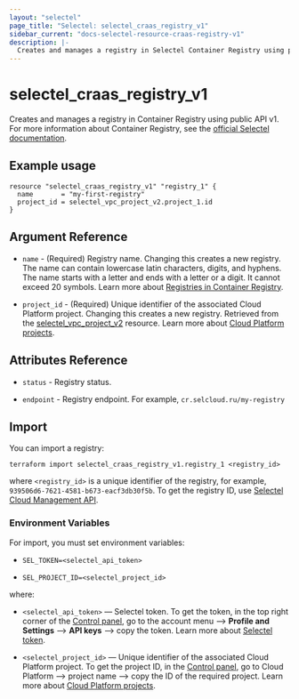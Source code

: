 ```yaml
---
layout: "selectel"
page_title: "Selectel: selectel_craas_registry_v1"
sidebar_current: "docs-selectel-resource-craas-registry-v1"
description: |-
  Creates and manages a registry in Selectel Container Registry using public API v1.
---
```


# selectel\_craas\_registry\_v1

Creates and manages a registry in Container Registry using public API v1. For more information about Container Registry, see the [official Selectel documentation](https://docs.selectel.ru/cloud/craas/).

## Example usage

```hcl
resource "selectel_craas_registry_v1" "registry_1" {
  name       = "my-first-registry"
  project_id = selectel_vpc_project_v2.project_1.id
}
```

## Argument Reference

* `name` - (Required) Registry name. Changing this creates a new registry. The name can contain lowercase latin characters, digits, and hyphens. The name starts with a letter and ends with a letter or a digit. It cannot exceed 20 symbols. Learn more about [Registries in Container Registry](https://docs.selectel.ru/cloud/craas/registry/).

* `project_id` - (Required) Unique identifier of the associated Cloud Platform project. Changing this creates a new registry. Retrieved from the [selectel_vpc_project_v2](https://registry.terraform.io/providers/selectel/selectel/latest/docs/resources/vpc_project_v2) resource. Learn more about [Cloud Platform projects](https://docs.selectel.ru/cloud/servers/about/projects/).

## Attributes Reference

* `status` - Registry status.

* `endpoint` - Registry endpoint. For example, `cr.selcloud.ru/my-registry`

## Import

You can import a registry:

```shell
terraform import selectel_craas_registry_v1.registry_1 <registry_id>
```

where `<registry_id>` is a unique identifier of the registry, for example, `939506d6-7621-4581-b673-eacf3db30f5b`. To get the registry ID, use [Selectel Cloud Management API](https://developers.selectel.ru/docs/selectel-cloud-platform/craas_api/).

### Environment Variables

For import, you must set environment variables:

* `SEL_TOKEN=<selectel_api_token>`

* `SEL_PROJECT_ID=<selectel_project_id>`

where:

* `<selectel_api_token>` — Selectel token. To get the token, in the top right corner of the [Control panel](https://my.selectel.ru/profile/apikeys), go to the account menu ⟶ **Profile and Settings** ⟶   **API keys**  ⟶ copy the token. Learn more about [Selectel token](https://developers.selectel.ru/docs/control-panel/authorization/#получить-токен-selectel).

* `<selectel_project_id>` — Unique identifier of the associated Cloud Platform project. To get the project ID, in the [Control panel](https://my.selectel.ru/vpc/), go to Cloud Platform ⟶ project name ⟶  copy the ID of the required project. Learn more about [Cloud Platform projects](https://docs.selectel.ru/cloud/managed-kubernetes/about/projects/).